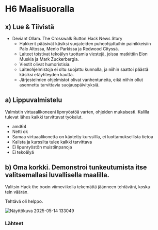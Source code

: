 # H6 Maalisuoralla

## x) Lue & Tiivistä
- Deviant Ollam. The Crosswalk Button Hack News Story
  - Hakkerit pääsivät käsiksi suojateiden puheohjattuihin painikkeisiin Palo Altossa, Menlo Parkissa ja Redwood Cityssä.
  - Laiteet toistivat tekoälyn tuottamia viestejä, joissa matkittiin Elon Muskia ja Mark Zuckerbergia.
  - Viestit olivat humoristisia.
  - Laiteohjelmistoja ei oltu suojattu kunnolla, ja niihin saattoi päästä käsiksi etäyhteyden kautta.
  - Järjestelmien ohjelmistot olivat vanhentuneita, eikä niihin ollut asennettu tarvittavia suojauspäivityksiä.

## a) Lippuvalmistelu
Valmistin virtuaalikoneeni lipnryöstöä varten, ohjeiden mukaisesti.
Kalilla tulevat lähes kaikki tarvittavat työkalut.
- amd64
- Netti ok
- Samaa virtuaalikonetta on käytetty kurssillla, ei luottamuksellista tietoa
- Kalista ja kurssilta tulee kaikki tarvittava
- Ei lipunryöstön muistiinpanoja
- Ei tekoälyä

## b) Oma korkki. Demonstroi tunkeutumista itse valitsemallasi luvallisella maalilla.
Valitsin Hack the boxin viimeviikolla tekemättä jäänneen tehtäväni, koska tein väärän.

Tehtävä oli helppo.

![Näyttökuva 2025-05-14 133049](https://github.com/user-attachments/assets/ba3bb455-e688-4a84-8462-b7c3e5c9412a)


### Lähteet
